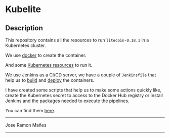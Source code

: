 # Kubelite

## Description

This repository contains all the resources to run `litecoin-0.18.1` in a Kubernetes cluster.

We use [docker](https://github.com/jrmanes/kubelite/blob/master/docker-ayes/Dockerfile) to create the container.

And some [Kubernetes resources](https://github.com/jrmanes/kubelite/tree/master/k8s-ftw) to run it.

We use Jenkins as a CI/CD server, we have a couple of `Jenkinsfile` that help us to [build](https://github.com/jrmanes/kubelite/tree/master/all-the-continuouses/build/Jenkinsfile) and [deploy](https://github.com/jrmanes/kubelite/tree/master/all-the-continuouses/deployment/Jenkinsfile) the containers.


I have created some scripts that help us to make some actions quickly like, create the Kubernetes secret to access to the Docker Hub registry or install Jenkins and the packages needed to execute the pipelines.

You can find them [here](https://github.com/jrmanes/kubelite/tree/master/k8s-ftw/scripts).

---

Jose Ramon Mañes

---